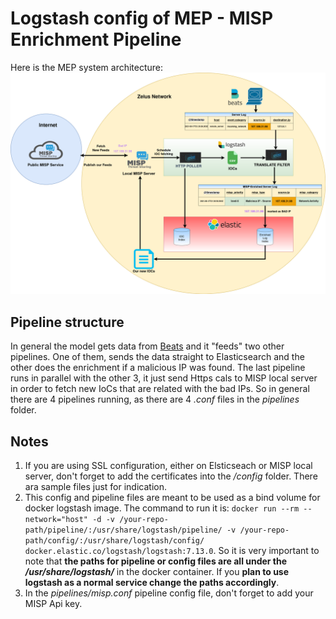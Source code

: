 # Logstash config of MEP - MISP Enrichment Pipeline
Here is the MEP system architecture:
![MEP Architecture](/assets/images/mep-diagram.png)


## Pipeline structure
In general the model gets data from [Beats](https://www.elastic.co/beats/) and it "feeds" two other pipelines. One of them, sends the data straight to Elasticsearch and the other does the enrichment if a malicious IP was found. The last pipeline runs in parallel with the other 3, it just send Https cals to MISP local server in order to fetch new IoCs that are related with the bad IPs. So in general there are 4 pipelines running, as there are 4 *.conf* files in the *pipelines* folder.

## Notes
1. If you are using SSL configuration, either on Elsticseach or MISP local server, don't forget to add the certificates into the */config* folder. There ara sample files just for indication.
2. This config and pipeline files are meant to be used as a bind volume for docker logstash image. The command to run it is: ```docker run --rm --network="host" -d -v /your-repo-path/pipeline/:/usr/share/logstash/pipeline/ -v /your-repo-path/config/:/usr/share/logstash/config/ docker.elastic.co/logstash/logstash:7.13.0```. So it is very important to note that **the paths for pipeline or config files are all under the */usr/share/logstash/*** in the docker container. If you **plan to use logstash as a normal service change the paths accordingly**.
3. In the *pipelines/misp.conf* pipeline config file, don't forget to add your MISP Api key.
